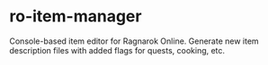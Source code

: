 # ro-item-manager
Console-based item editor for Ragnarok Online. Generate new item description files with added flags for quests, cooking, etc.
